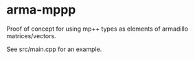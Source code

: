 # arma-mppp

Proof of concept for using mp++ types as elements of armadillo matrices/vectors.

See src/main.cpp for an example.